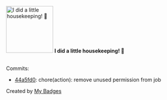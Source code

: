 <img src="https://my-badges.github.io/my-badges/chore-commit.png" alt="I did a little housekeeping! 🧹" title="I did a little housekeeping! 🧹" width="128">
<strong>I did a little housekeeping! 🧹</strong>
<br><br>

Commits:

- <a href="https://github.com/qoomon/actions--access-token/commit/44a5fd0201e1787b9ed93627f62dff2cc7b4b46e">44a5fd0</a>: chore(action): remove unused permission from job


Created by <a href="https://github.com/my-badges/my-badges">My Badges</a>